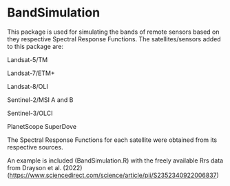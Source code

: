 # BandSimulation
 
This package is used for simulating the bands of remote sensors based on they respective Spectral Response Functions. The satellites/sensors added to this package are: 

Landsat-5/TM

Landsat-7/ETM+

Landsat-8/OLI

Sentinel-2/MSI A and B

Sentinel-3/OLCI

PlanetScope SuperDove

The Spectral Response Functions for each satellite were obtained from its respective sources. 

An example is included (BandSimulation.R) with the freely available Rrs data from Drayson et al. (2022) (https://www.sciencedirect.com/science/article/pii/S2352340922006837) 
